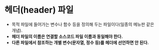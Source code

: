 # 헤더(header) 파일

- 목적 파일에 들어가는 변수나 함수 등을 정의해 두는 파일이다(일종의 메뉴판 같은 개념).
- **헤더 파일의 이름은 연결할 소스코드 파일 이름과 동일해야 한다.**
- **다른 파일에서 참조하는 개별 변수(문자열, 정수 등)를 헤더에 선언하면 안 된다.**